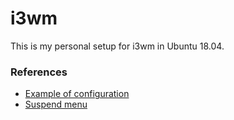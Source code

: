 # i3wm

This is my personal setup for i3wm in Ubuntu 18.04.

### References

- [Example of configuration](https://github.com/addy-dclxvi/i3-starterpack/tree/8f18c0dc22bd0fb48eb9f5b9b7812627552a2107)
- [Suspend menu](https://faq.i3wm.org/question/239/how-do-i-suspendlockscreen-and-logout/)
